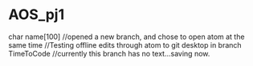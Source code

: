# AOS_pj1
char name[100]
//opened a new branch, and chose to open atom at the same time
//Testing offline edits through atom to git desktop in branch TimeToCode
//currently this branch has no text...saving now.

